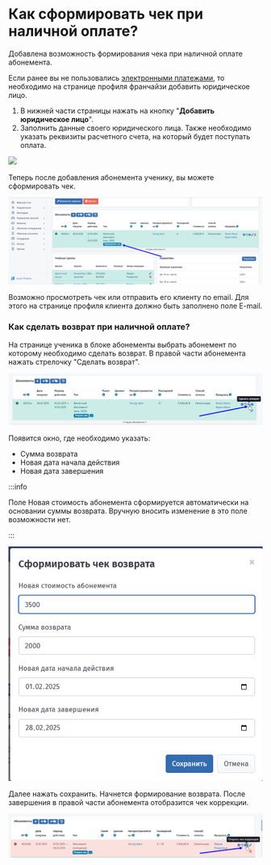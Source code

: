 # Как сформировать чек при наличной оплате?

Добавлена возможность формирования чека при наличной оплате абонемента.

Если ранее вы не пользовались [электронными платежами](https://informa.gitbook.io/education-erp/organizaciya-elektronnykh-platezhei), то необходимо на странице профиля франчайзи добавить юридическое лицо.

1. В нижней части страницы нажать на кнопку "**Добавить юридическое лицо**".&#x20;
2. Заполнить данные своего юридического лица. Также необходимо указать реквизиты расчетного счета, на который будет поступать оплата.

![](<../.gitbook/assets/image.avif>)

Теперь после добавления абонемента ученику, вы можете сформировать чек.

![](<../.gitbook/assets/image (100).png>)

Возможно просмотреть чек или отправить его клиенту по email. Для этого на странице профиля клиента должно быть заполнено поле E-mail.

### Как сделать возврат при наличной оплате?

На странице ученика в блоке абонементы выбрать абонемент по которому необходимо сделать возврат. В правой части абонемента нажать стрелочку "Сделать возврат".

![](<../.gitbook/assets/image (2) (1) (1) (1) (1) (1) (1) (1).png>)

Появится окно, где необходимо указать:

* Сумма возврата
* Новая дата начала действия
* Новая дата завершения

:::info

Поле Новая стоимость абонемента сформируется автоматически на основании суммы возврата. Вручную вносить изменение в это поле возможности нет.



:::

![](<../.gitbook/assets/image (2) (1) (1) (1) (1) (1) (1) (1) (1).png>)

Далее нажать сохранить. Начнется формирование возврата. После завершения в правой части абонемента отобразится чек коррекции.

![](<../.gitbook/assets/image (4) (1) (1).png>)
